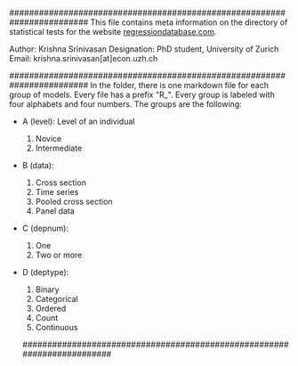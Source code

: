 ########################################################################
This file contains meta information on the directory of statistical tests for the website [regressiondatabase.com](regressiondatabase.com).

Author: Krishna Srinivasan
Designation: PhD student, University of Zurich
Email: krishna.srinivasan[at]econ.uzh.ch

########################################################################
In the folder, there is one markdown file for each group of models. Every file has a prefix "R_". Every group is labeled with four alphabets and four numbers. The groups are the following:

- A (level): Level of an individual
  1. Novice
  2. Intermediate
- B (data):
  1. Cross section
  2. Time series
  3. Pooled cross section
  4. Panel data
- C (depnum):
  1. One
  2. Two or more
- D (deptype):
  1. Binary
  2. Categorical
  3. Ordered
  4. Count
  5. Continuous

  ########################################################################
